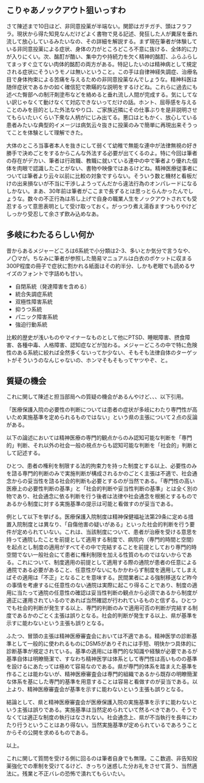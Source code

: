 ﻿## こりゃあノックアウト狙いっすわ

さて陳述まで10日ほど、非同意投薬が半端ない。関節はガチガチ、頭はフラフラ。現状から得た知見なんだけどよく書物で見る記述、発狂した人が糞尿を垂れ流して放心しているみたいなの、その詳細を解説する。まず現在筆者が体験している非同意投薬による症状、身体の力がところどころ不意に抜ける、全体的に力が入りにくい。次、酩酊が酷い、集中力や持続力を欠く精神的酩酊、ふらふらしてまっすぐ立てない肉体的酩酊の両方がある。特記したいのは精神病として規定される症状にそういうモノは無いということ。この手は自律神経失調症、治療名目で身体拘束による苦痛を与えるための非同意投薬なんでしょうな。精神科医は随伴症状であるかの如く確信犯で欺瞞的な説明をするけどね。これらに過去にも述べた臀部への制汗剤塗布などを絡めると垂れ流し人間が完成する。気にしてない訳じゃなくて動けなくて対応できないってだけの話。ホント、屈辱感を与えることのみを目的とした外法なやり口、ご家族近隣にその仕事ぶりを是非説明させてもらいたいくらい下衆な人柄がにじみ出てる。悪口はともかく、放心している患者みたいな典型的イメージは病気云々抜きに投薬のみで簡単に再現出来そうってことを体験として理解できた。

大体のところ当事者本人を抜きにして弱くて幼稚で無能な連中が法律無視の好き勝手で決めごとをするからこんな外法する必要が出てくるのよ。特に今回は筆者の存在がデカい、筆者は行政職、教職に就いている連中の中で筆者より優れた個体を肉眼で認識したことがない、書物や映像ではあるけどね。精神医療従事者については筆者より云々以前に比較の対象ですらない。そういう数と機材と看板だけの出来損ないが不当に干渉しようってんだから違法行為のオンパレードになるしかない。まあ、30年前は筆者がここまで長ずるとは思っとらんかったんでしょうな。数々の不正行為は吊し上げで自身の職業人生をノックアウトされても受忍するって意思表明として受け取っておく。がっつり煮え湯呑ますつもりやけどしっかり受忍して余さず飲み込めなあ。


## 多岐にわたるらしい何か

昔からあるメジャーどころは6系統で小分類は2-3、多いとか気分で言うなや、ノ〇マが。ちなみに筆者が参照した簡易マニュアルは白衣のポケットに収まる300P程度の冊子で症状に割かれる紙面はその約半分、しかも老眼でも読めるサイズのフォントで字詰めも甘い。

- 自閉系統（発達障害を含める）
- 統合失調症系統
- 双極性障害系統
- 抑うつ系統
- パニック障害系統
- 強迫行動系統

比較的歴史が浅いものやマイナーなものとして他にPTSD、睡眠障害、摂食障害、各種中毒、人格障害、認知症などが加わる。メジャーどころの中で特に危険性のある系統に絞れば全然多くないってか少ない、そもそも法律自体のターゲットがそういうのなんじゃないの、ホンマそもそもってヤツやぞ、と。


## 質疑の機会

これに関して陳述と担当部局への質疑の機会があるんやけど、、、以下引用。

「医療保護入院の必要性の判断については患者の症状が多岐にわたり専門性が高いため実施基準を定められるものではない」という県の主張について２点の反論がある。

以下の論述においては精神医療の専門的観点からのみ認知可能な判断を「専門的」判断、それ以外の社会一般の視点からも認知可能な判断を「社会的」判断として記述する。

ひとつ、患者の権利を制限する法的拘束力を持った制度とする以上、必要性のみを諮る専門的判断のみで実施判断が構成されるかのごとく主張は不適で、社会通念からの妥当性を諮る社会的判断も必要とするのが当然である。「専門性の高い医療上の必要性判断の基準」と「社会的判断や妥当性判断の基準」とは全く別の物であり、社会通念に依る判断を行う後者は法律や社会通念を根拠とするものであるから制度に対する実施基準の提示は可能と看做すのが妥当である。

例として以下を挙げる。医療保護入院制度は精神保健福祉法第29条に定める措置入院制度とは異なり、「自傷他害の疑いがある」といった社会的判断を行う要件が定められていない。これは、当該制度について、患者が治療を受ける意思を持って通院したことを前提として適用する制度で、病院内（専門的時間と空間）を起点とし制度の適用がすべてその中で完結することを前提としており専門的時空間でない一般社会にて患者に権利制限を加える性質のものではないからである。これについて、制度適用の前提として適用する際の通院が患者の任意による通院である必要があること、任意性がないにもかかわらず制度を適用してしまえばその適用は「不正」となることを意味する。民間業者による強制移送など昨今の事情を考慮するに任意性のない通院は実際に起こり得ることであり、制度の適用に当たって通院の任意性の確認は妥当性判断の観点から必須であるから制度が適正に運用されているのであれば当然確認が行われているものと信ずる。ひとつでも社会的判断が発生する以上、専門的判断のみで適用可否の判断が完結する制度であるかのごとく主張は誤りとなる。社会的判断が発生する以上、県が基準を示すに能わないという主張も誤りとなる。

ふたつ、冒頭の主張は精神医療審査会においては不適である。精神医学の診断基準として一般的に使われるものにDSM5がありそれには手短、明快かつ具体的に診断基準が規定されている。基準の適用には専門的な知識や経験が必要であるが基準自体は明瞭簡潔で、すなわち精神医学は体系として専門性は高いものの基準を設けるにあたっては極めて容易なのである。県が専門的体系を踏まえた基準を作ることは能わないが、精神医療審査会は専門的組織であるから既存の明瞭簡潔な体系を基にした専門的基準を用意することは容易と看做すのが妥当である。以上より、精神医療審査会が基準を示すに能わないという主張も誤りとなる。

結論として、県と精神医療審査会が医療保護入院の実施基準を示すに能わないという主張は誤りである。実施基準は当然定められていて然るべきであり、そうでなくては適正な制度の執行はなされない。社会通念上、県が不当執行を長年にわたり行うということはあり得ない。当然実施基準が定められているであろうことからその公開を求めるものである。

以上。

これに関して質問を受ける側に回るのは筆者自身でも無理。ここ数週、非告知投薬強化での牽制を受けてるけど、きっちり迷惑した分お礼をさせて貰う、当然適法に。残業と不正バレの恐怖で潰れてもらいたい。
